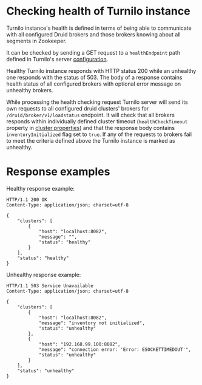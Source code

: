 # Checking health of Turnilo instance

Turnilo instance's health is defined in terms of being able to communicate with all configured Druid brokers
and those brokers knowing about all segments in Zookeeper.

It can be checked by sending a GET request to a `healthEndpoint` path defined in Turnilo's server [configuration](configuration.md).

Healthy Turnilo instance responds with HTTP status 200 while an unhealthy one responds with the status of 503.
The body of a response contains health status of all configured brokers with optional error message on unhealthy brokers.

While processing the health checking request Turnilo server will send its own requests to all configured
druid clusters' brokers for `/druid/broker/v1/loadstatus` endpoint. It will check that all brokers responds within
individually defined cluster timeout (`healthCheckTimeout` property in [cluster properties](configuration.md#general-properties))
and that the response body contains `inventoryInitialized` flag set to `true`.
If any of the requests to brokers fail to meet the criteria defined above the Turnilo instance is marked as unhealthy.

# Response examples

Healthy response example:
```
HTTP/1.1 200 OK
Content-Type: application/json; charset=utf-8

{
    "clusters": [
        {
            "host": "localhost:8082",
            "message": "",
            "status": "healthy"
        }
    ],
    "status": "healthy"
}
```

Unhealthy response example:
```
HTTP/1.1 503 Service Unavailable
Content-Type: application/json; charset=utf-8

{
    "clusters": [
        {
            "host": "localhost:8082",
            "message": "inventory not initialized",
            "status": "unhealthy"
        },
        {
            "host": "192.168.99.100:8082",
            "message": "connection error: 'Error: ESOCKETTIMEDOUT'",
            "status": "unhealthy"
        }
    ],
    "status": "unhealthy"
}
```

